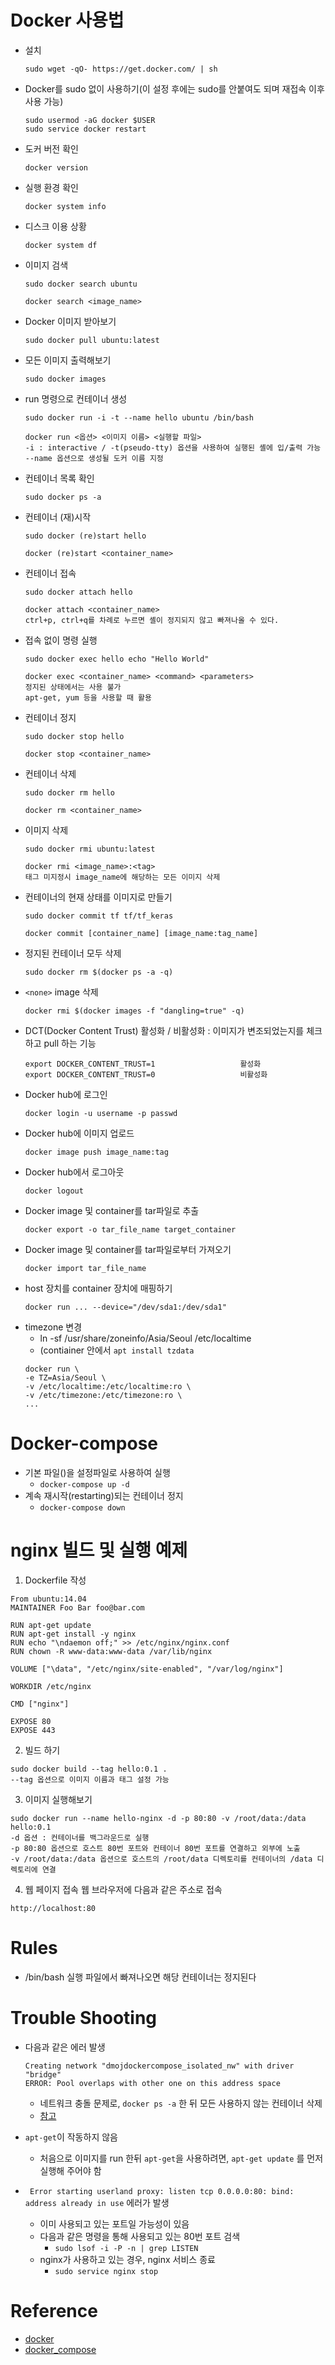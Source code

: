 # Docker 사용법
- 설치
  ```
  sudo wget -qO- https://get.docker.com/ | sh
  ```
- Docker를 sudo 없이 사용하기(이 설정 후에는 sudo를 안붙여도 되며 재접속 이후 사용 가능)
  ```
  sudo usermod -aG docker $USER
  sudo service docker restart
  ```
- 도커 버전 확인
  ```
  docker version
  ```
- 실행 환경 확인
  ```
  docker system info
  ```
- 디스크 이용 상황
  ```
  docker system df
  ```
- 이미지 검색
  ```
  sudo docker search ubuntu
  ```
  ```
  docker search <image_name>
  ```
- Docker 이미지 받아보기
  ```
  sudo docker pull ubuntu:latest
  ```
- 모든 이미지 출력해보기
  ```
  sudo docker images
  ```
- run 명령으로 컨테이너 생성
  ```
  sudo docker run -i -t --name hello ubuntu /bin/bash
  ```
  ```
  docker run <옵션> <이미지 이름> <실행할 파일>
  -i : interactive / -t(pseudo-tty) 옵션을 사용하여 실행된 셸에 입/출력 가능
  --name 옵션으로 생성될 도커 이름 지정
  ```
- 컨테이너 목록 확인
  ```
  sudo docker ps -a
  ```
- 컨테이너 (재)시작
  ```
  sudo docker (re)start hello
  ```
  ```
  docker (re)start <container_name>
  ```
- 컨테이너 접속
  ```
  sudo docker attach hello
  ```
  ```
  docker attach <container_name>
  ctrl+p, ctrl+q를 차례로 누르면 셸이 정지되지 않고 빠져나올 수 있다.
  ```
- 접속 없이 명령 실행
  ```
  sudo docker exec hello echo "Hello World"
  ```
  ```
  docker exec <container_name> <command> <parameters>
  정지된 상태에서는 사용 불가
  apt-get, yum 등을 사용할 때 활용
  ```
- 컨테이너 정지
  ```
  sudo docker stop hello
  ```
  ```
  docker stop <container_name>
  ```
- 컨테이너 삭제
  ```
  sudo docker rm hello
  ```
  ```
  docker rm <container_name>
  ```
- 이미지 삭제
  ```
  sudo docker rmi ubuntu:latest
  ```
  ```
  docker rmi <image_name>:<tag>
  태그 미지정시 image_name에 해당하는 모든 이미지 삭제
  ```
- 컨테이너의 현재 상태를 이미지로 만들기
  ```
  sudo docker commit tf tf/tf_keras
  ```
  ```
  docker commit [container_name] [image_name:tag_name]
  ```
- 정지된 컨테이너 모두 삭제
  ```
  sudo docker rm $(docker ps -a -q)
  ```
- `<none>` image 삭제
  ```
  docker rmi $(docker images -f "dangling=true" -q)
  ```
- DCT(Docker Content Trust) 활성화 / 비활성화 : 이미지가 변조되었는지를 체크하고 pull 하는 기능
  ```
  export DOCKER_CONTENT_TRUST=1                   활성화
  export DOCKER_CONTENT_TRUST=0                   비활성화
  ```
- Docker hub에 로그인
  ```
  docker login -u username -p passwd
  ```
- Docker hub에 이미지 업로드
  ```
  docker image push image_name:tag
  ```
- Docker hub에서 로그아웃
  ```
  docker logout
  ```
- Docker image 및 container를 tar파일로 추출
  ```
  docker export -o tar_file_name target_container
  ```
- Docker image 및 container를 tar파일로부터 가져오기
  ```
  docker import tar_file_name
  ```
- host 장치를 container 장치에 매핑하기
  ```
  docker run ... --device="/dev/sda1:/dev/sda1"
  ```
- timezone 변경
  - ln -sf /usr/share/zoneinfo/Asia/Seoul /etc/localtime
  - (contiainer 안에서 `apt install tzdata`
  ```
  docker run \
  -e TZ=Asia/Seoul \
  -v /etc/localtime:/etc/localtime:ro \
  -v /etc/timezone:/etc/timezone:ro \
  ...
  ```
# Docker-compose
- 기본 파일()을 설정파일로 사용하여 실행
  - `docker-compose up -d`
- 계속 재시작(restarting)되는 컨테이너 정지
  - `docker-compose down`
  
# nginx 빌드 및 실행 예제
1. Dockerfile 작성
  ```
  From ubuntu:14.04
  MAINTAINER Foo Bar foo@bar.com

  RUN apt-get update
  RUN apt-get install -y nginx
  RUN echo "\ndaemon off;" >> /etc/nginx/nginx.conf
  RUN chown -R www-data:www-data /var/lib/nginx

  VOLUME ["\data", "/etc/nginx/site-enabled", "/var/log/nginx"]

  WORKDIR /etc/nginx

  CMD ["nginx"]

  EXPOSE 80
  EXPOSE 443
  ```
2. 빌드 하기
  ```
  sudo docker build --tag hello:0.1 .
  --tag 옵션으로 이미지 이름과 태그 설정 가능
  ```
3. 이미지 실행해보기
  ```
  sudo docker run --name hello-nginx -d -p 80:80 -v /root/data:/data hello:0.1
  -d 옵션 : 컨테이너를 백그라운드로 실행
  -p 80:80 옵션으로 호스트 80번 포트와 컨테이너 80번 포트를 연결하고 외부에 노출
  -v /root/data:/data 옵션으로 호스트의 /root/data 디렉토리를 컨테이너의 /data 디렉토리에 연결
  ```
4. 웹 페이지 접속
  웹 브라우저에 다음과 같은 주소로 접속
  ```
  http://localhost:80
  ```

# Rules
- /bin/bash 실행 파일에서 빠져나오면 해당 컨테이너는 정지된다

# Trouble Shooting
- 다음과 같은 에러 발생
  ```
  Creating network "dmojdockercompose_isolated_nw" with driver "bridge"
  ERROR: Pool overlaps with other one on this address space
  ```
  - 네트워크 충돌 문제로, `docker ps -a` 한 뒤 모든 사용하지 않는 컨테이너 삭제
  - [참고](https://github.com/maxking/docker-mailman/issues/85)

- `apt-get`이 작동하지 않음
  - 처음으로 이미지를 run 한뒤 `apt-get`을 사용하려면, `apt-get update` 를 먼저 실행해 주어야 함
  
- ` Error starting userland proxy: listen tcp 0.0.0.0:80: bind: address already in use` 에러가 발생
  - 이미 사용되고 있는 포트일 가능성이 있음
  - 다음과 같은 명령을 통해 사용되고 있는 80번 포트 검색
    - `sudo lsof -i -P -n | grep LISTEN`
  - nginx가 사용하고 있는 경우, nginx 서비스 종료
    - `sudo service nginx stop`

# Reference
- [docker](https://www.slideshare.net/pyrasis/docker-fordummies-44424016)
- [docker_compose](http://raccoonyy.github.io/docker-usages-for-dev-environment-setup/)
